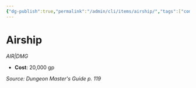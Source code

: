 ```yaml
---
{"dg-publish":true,"permalink":"/admin/cli/items/airship/","tags":["compendium/src/5e/dmg","item/gear/air-dmg"],"updated":"2025-01-11T15:32:14.364+00:00"}
---
```


# Airship
*AIR|DMG*  

- **Cost**: 20,000 gp

*Source: Dungeon Master's Guide p. 119*